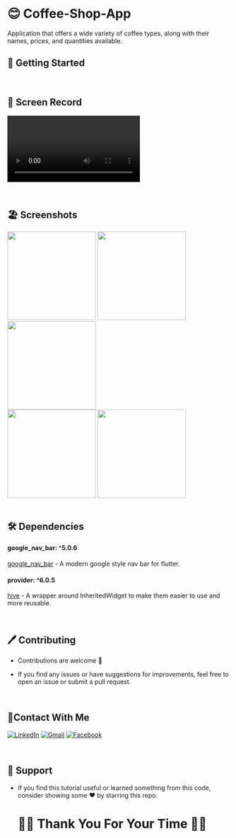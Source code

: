  # 😊 Coffee-Shop-App 

 Application that offers a wide variety of coffee types, along with their names, prices, and quantities available.  

 ## 🚀 Getting Started
 <br/>

  ## 📸 Screen Record
 
<video src="https://github.com/Ahmedyehia122/NewsReader/assets/142153775/80ad94d5-4b44-4e42-a723-1f8f7289096b
"></video>

<br/>


 ## 🏖️ Screenshots 
 
 <div>
   <img src ="https://github.com/Ahmedyehia122/NewsReader/assets/142153775/a30f070c-69ca-4677-8485-e2de78c2ba42" width="200" >
   <img src ="https://github.com/Ahmedyehia122/NewsReader/assets/142153775/62f2eb4a-1c19-4229-9922-4a32328fc732" width="200" >
   <img src ="https://github.com/Ahmedyehia122/NewsReader/assets/142153775/5bf82d03-8df2-4165-8d4c-6397723b7f57" width="200" >
 </div>
 
 
 
 <div>
    <img src ="https://github.com/Ahmedyehia122/NewsReader/assets/142153775/2a7aa933-ff1e-4c15-adcd-debd1c411cd7" width="200" >
   <img src ="https://github.com/Ahmedyehia122/NewsReader/assets/142153775/0545f356-85d5-495e-bf1d-e37b0ddce4c8" width="200" >
 </div>
 
 <br/>

 ## 🛠 Dependencies

 #### google_nav_bar: ^5.0.6
   [google_nav_bar](https://pub.dev/packages/google_nav_bar) - A modern google style nav bar for flutter.

 #### provider: ^6.0.5
   [hive](https://pub.dev/packages/provider) - A wrapper around InheritedWidget to make them easier to use and more reusable.

   <br/>
   
 ## 🖊️ Contributing

- Contributions are welcome 💜
- If you find any issues or have suggestions for improvements, feel free to open an issue or submit a pull request.

  <br/>
  
 ## 🤝Contact With Me

[![LinkedIn](https://img.shields.io/badge/LinkedIn-0077B5?style=for-the-badge&logo=linkedin&logoColor=white)](https://www.linkedin.com/in/ahmedyehia122/) 
[![Gmail](https://img.shields.io/badge/Gmail-333333?style=for-the-badge&logo=gmail&logoColor=red)](https://www.ahmedyehia.122a@gmail.com)
[![Facebook](https://img.shields.io/badge/Facebook-0077B5?style=for-the-badge&logo=facebook&logoColor=white)](https://www.facebook.com/profile.php?id=100033167761298)

<br/>

## 💖 Support

- If you find this tutorial useful or learned something from this code, consider showing some ❤️ by starring this repo.


   # 🌺🌸 Thank You For Your Time 🌸🌺
  


  
  




 



 
 
